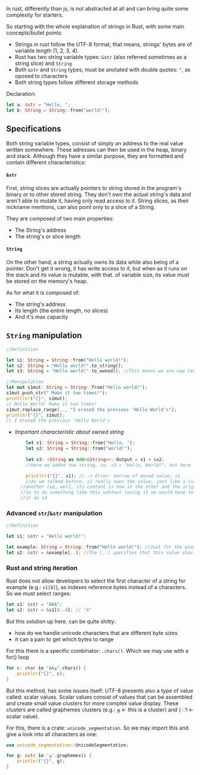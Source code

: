 In rust, differently than js, is not abstracted at all and can bring quite some complexity for starters.

So starting with the whole explanation of strings in Rust, with some main concepts/bullet points: 
- Strings in rust follow the UTF-8 format, that means, strings' bytes are of variable length (1, 2, 3, 4).
- Rust has two string variable types: ``&str`` (also referred sometimes as a string slice) and ``String``
- Both ``&str`` and ``String`` types, must be anotated with double quotes: ``"``, as oposed to characters
- Both string types follow different storage methods

Declaration:
```rust
let a: &str = "Hello, ";
let b: String = String::from("world!");
```

## Specifications
Both string variable types, consist of simply an address to the real value written somewhere. These adresses can then be used in the heap, binary and stack. Although they have a similar purpose, they are formatted and  contain different characteristics:

#### ``&str``
First, string slices are actually pointers to string stored in the program's binary or to other stored string. They don't own the actual string's data and aren't able to mutate it, having only read access to it. 
String slices, as their nickname mentions, can also point only to a slice of a String. 

They are composed of two main properties: 
- The String's address 
- The string's or slice length

#### ``String``
On the other hand, a string actually owns its data while also being of a pointer. Don't get it wrong, it has write access to it, but when as it runs on the stack and its value is mutable, with that. of variable size, its value must be stored on the memory's heap.

As for what it is composed of:
- The string's address
- Its length (the entire length, no slices)
- And it's max capacity

## ``String`` manipulation
```rust
//Definition

let s1: String = String::from("Hello world!");
let s2: String = "Hello world!".to_string();
let s3: String = "Hello world!".to_owned(); //This means we are now taking ownership of the following string literal so... -> String by consequence

//Manipulation
let mut s1mut: String = String::from("Hello world!");
s1mut.push_str(" Make it two times!");
printlln!("{}", s1mut); 
// Hello World! Make it two times!
s1mut.replace_range(.., "I erased the previous 'Hello World's");
println!("{}", s1mut);
// I erased the previous 'Hello World's
```

- _Important characteristic about owned string_
	```rust
		let s1: String = String::from("Hello, ");
		let s2: String = String::from("world!");
		
		let s3: <String as Add<&String>>::Output = s1 + &s2;
		//Here we added two string, so, s3 = "Hello, World!", but here is the catch

		println!("{}", s1); // -> Error: borrow of moved value: s1
		//As we talked before, s1 really owns the value, just like a cup: if you throw its content into 
      //another cup, well, its content is now in the other and the original one is empty. 
      //So to do something like this wihtout losing s1 we would have to make a copy from s1 and define 
      //it as s3
	```

### Advanced ``str``/``&str`` manipulation
```rust
//Definition

let s1: &str = "Hello world!";

let example: String = String::from("Hello world!"); //Just for the example: as seen this defines a String owned literal and not a &str reference. We use this under here to show how to create a reference
let s2: &str = &example[..]; //The [..] specifies that this value should reference the example value from start to end
```


### Rust and string iteration
Rust does not allow developers to select the first character of a string for example (e.g.: ``s1[0]``), as indexes reference bytes instead of a characters. So we must select ranges:
   ```rust
   let s1: &str = "AAA";
   let s2: &str = &s1[0..4]; // "A"
   ```

But this solution up here, can be quite shitty: 
- how do we handle unicode characters that are different byte sizes
- it can a pain to get which bytes to range

For this there is a specific combinator: ``.chars()``. Which we may use with a for() loop
```rust
for c: char in "AAந".chars() {
	println!("{}", c);
}
```
But this method, has some issues itself: UTF-8 presents also a type of value called: scalar values. Scalar values consist of values that can be assembled and create small value clusters for more complex value display. These clusters are called graphemes clusters (e.g.: ந <- this is a cluster) and ( ி <- scalar value). 

For this, there is a crate: ``unicode_segmentation``. So we may import this and give a look into all characters as one: 
```rust 
use unicode_segmentation::UnicodeSegmentation;

for g: &str in 'ந'.graphemes() {
	println!("{}", g);
}
```
